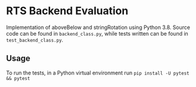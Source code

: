 # RTS Backend Evaluation
Implementation of aboveBelow and stringRotation using Python 3.8. Source 
code can be found in `backend_class.py`, while tests written can be found
in `test_backend_class.py`.

## Usage
To run the tests, in a Python virtual environment run
`pip install -U pytest && pytest`
